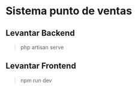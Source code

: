 # Sistema punto de ventas

## Levantar Backend

> php artisan serve

## Levantar Frontend
>npm run dev
